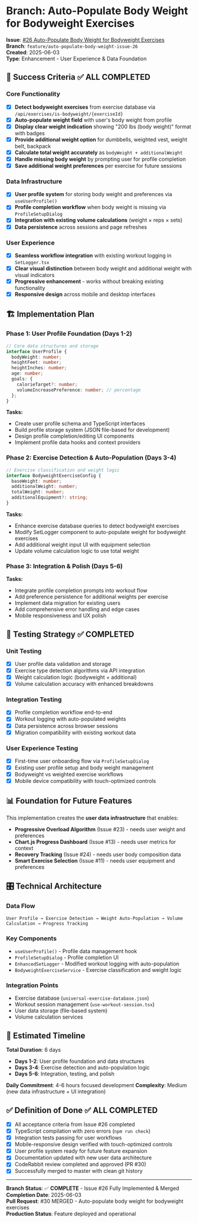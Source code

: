# Branch: Auto-Populate Body Weight for Bodyweight Exercises

**Issue**: [#26 Auto-Populate Body Weight for Bodyweight Exercises](https://github.com/endersclarity/FitForge/issues/26)  
**Branch**: `feature/auto-populate-body-weight-issue-26`  
**Created**: 2025-06-03  
**Type**: Enhancement - User Experience & Data Foundation

## 🎯 Success Criteria ✅ ALL COMPLETED

### Core Functionality
- [x] **Detect bodyweight exercises** from exercise database via `/api/exercises/is-bodyweight/{exerciseId}`
- [x] **Auto-populate weight field** with user's body weight from profile
- [x] **Display clear weight indication** showing "200 lbs (body weight)" format with badges
- [x] **Provide additional weight option** for dumbbells, weighted vest, weight belt, backpack
- [x] **Calculate total weight accurately** as `bodyWeight + additionalWeight`
- [x] **Handle missing body weight** by prompting user for profile completion
- [x] **Save additional weight preferences** per exercise for future sessions

### Data Infrastructure 
- [x] **User profile system** for storing body weight and preferences via `useUserProfile()`
- [x] **Profile completion workflow** when body weight is missing via `ProfileSetupDialog`
- [x] **Integration with existing volume calculations** (weight × reps × sets)
- [x] **Data persistence** across sessions and page refreshes

### User Experience
- [x] **Seamless workflow integration** with existing workout logging in `SetLogger.tsx`
- [x] **Clear visual distinction** between body weight and additional weight with visual indicators
- [x] **Progressive enhancement** - works without breaking existing functionality
- [x] **Responsive design** across mobile and desktop interfaces

## 🏗️ Implementation Plan

### Phase 1: User Profile Foundation (Days 1-2)
```typescript
// Core data structures and storage
interface UserProfile {
  bodyWeight: number;
  heightFeet: number;
  heightInches: number;
  age: number;
  goals: {
    calorieTarget?: number;
    volumeIncreasePreference: number; // percentage
  };
}
```

**Tasks:**
- Create user profile schema and TypeScript interfaces
- Build profile storage system (JSON file-based for development)
- Design profile completion/editing UI components
- Implement profile data hooks and context providers

### Phase 2: Exercise Detection & Auto-Population (Days 3-4)
```typescript
// Exercise classification and weight logic
interface BodyweightExerciseConfig {
  baseWeight: number;
  additionalWeight: number;
  totalWeight: number;
  additionalEquipment?: string;
}
```

**Tasks:**
- Enhance exercise database queries to detect bodyweight exercises
- Modify SetLogger component to auto-populate weight for bodyweight exercises
- Add additional weight input UI with equipment selection
- Update volume calculation logic to use total weight

### Phase 3: Integration & Polish (Days 5-6)
**Tasks:**
- Integrate profile completion prompts into workout flow
- Add preference persistence for additional weights per exercise
- Implement data migration for existing users
- Add comprehensive error handling and edge cases
- Mobile responsiveness and UX polish

## 🧪 Testing Strategy ✅ COMPLETED

### Unit Testing
- [x] User profile data validation and storage
- [x] Exercise type detection algorithms via API integration
- [x] Weight calculation logic (bodyweight + additional)
- [x] Volume calculation accuracy with enhanced breakdowns

### Integration Testing
- [x] Profile completion workflow end-to-end
- [x] Workout logging with auto-populated weights
- [x] Data persistence across browser sessions
- [x] Migration compatibility with existing workout data

### User Experience Testing
- [x] First-time user onboarding flow via `ProfileSetupDialog`
- [x] Existing user profile setup and body weight management
- [x] Bodyweight vs weighted exercise workflows
- [x] Mobile device compatibility with touch-optimized controls

## 📊 Foundation for Future Features

This implementation creates the **user data infrastructure** that enables:

- **Progressive Overload Algorithm** (Issue #23) - needs user weight and preferences
- **Chart.js Progress Dashboard** (Issue #13) - needs user metrics for context
- **Recovery Tracking** (Issue #24) - needs user body composition data
- **Smart Exercise Selection** (Issue #11) - needs user equipment and preferences

## 🎛️ Technical Architecture

### Data Flow
```
User Profile → Exercise Detection → Weight Auto-Population → Volume Calculation → Progress Tracking
```

### Key Components
- `useUserProfile()` - Profile data management hook
- `ProfileSetupDialog` - Profile completion UI
- `EnhancedSetLogger` - Modified workout logging with auto-population
- `BodyweightExerciseService` - Exercise classification and weight logic

### Integration Points
- Exercise database (`universal-exercise-database.json`)
- Workout session management (`use-workout-session.tsx`)
- User data storage (file-based system)
- Volume calculation services

## 🚀 Estimated Timeline

**Total Duration**: 6 days
- **Days 1-2**: User profile foundation and data structures
- **Days 3-4**: Exercise detection and auto-population logic  
- **Days 5-6**: Integration, testing, and polish

**Daily Commitment**: 4-6 hours focused development
**Complexity**: Medium (new data infrastructure + UI integration)

## ✅ Definition of Done ✅ ALL COMPLETED

- [x] All acceptance criteria from Issue #26 completed
- [x] TypeScript compilation with zero errors (`npm run check`)
- [x] Integration tests passing for user workflows  
- [x] Mobile-responsive design verified with touch-optimized controls
- [x] User profile system ready for future feature expansion
- [x] Documentation updated with new user data architecture
- [x] CodeRabbit review completed and approved (PR #30)
- [x] Successfully merged to master with clean git history

---
**Branch Status**: ✅ **COMPLETE** - Issue #26 Fully Implemented & Merged  
**Completion Date**: 2025-06-03  
**Pull Request**: #30 MERGED - Auto-populate body weight for bodyweight exercises  
**Production Status**: Feature deployed and operational